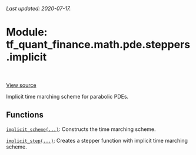 <!--
This file is generated by a tool. Do not edit directly.
For open-source contributions the docs will be updated automatically.
-->

*Last updated: 2020-07-17.*

<div itemscope itemtype="http://developers.google.com/ReferenceObject">
<meta itemprop="name" content="tf_quant_finance.math.pde.steppers.implicit" />
<meta itemprop="path" content="Stable" />
</div>

# Module: tf_quant_finance.math.pde.steppers.implicit

<!-- Insert buttons and diff -->

<table class="tfo-notebook-buttons tfo-api" align="left">
</table>

<a target="_blank" href="https://github.com/google/tf-quant-finance/blob/master/tf_quant_finance/math/pde/steppers/implicit.py">View source</a>



Implicit time marching scheme for parabolic PDEs.



## Functions

[`implicit_scheme(...)`](../../../../tf_quant_finance/math/pde/steppers/implicit/implicit_scheme.md): Constructs the time marching scheme.

[`implicit_step(...)`](../../../../tf_quant_finance/math/pde/steppers/implicit/implicit_step.md): Creates a stepper function with implicit time marching scheme.

